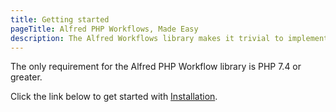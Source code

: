 ```yaml
---
title: Getting started
pageTitle: Alfred PHP Workflows, Made Easy
description: The Alfred Workflows library makes it trivial to implement a custom PHP Script Filter in your workflow.
---
```


The only requirement for the Alfred PHP Workflow library is PHP 7.4 or greater.

Click the link below to get started with [Installation](docs/installation).